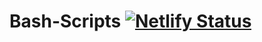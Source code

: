 # Bash-Scripts [![Netlify Status](https://api.netlify.com/api/v1/badges/69aaf366-4817-4ae0-8d66-f5140c30357b/deploy-status)](https://app.netlify.com/sites/server-update/deploys)
